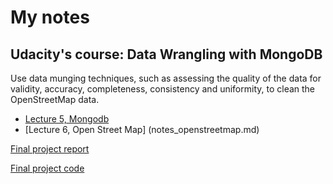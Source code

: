 # My notes
## Udacity's course: Data Wrangling with MongoDB
Use data munging techniques, such as assessing the quality of the data
for validity, accuracy, completeness, consistency and uniformity, to clean
the OpenStreetMap data.


- [Lecture 5, Mongodb](Instructor_Notes.md)
- [Lecture 6, Open Street Map] (notes_openstreetmap.md)

[Final project report](https://docs.google.com/document/d/1sn9FN7fu4f7aVfr6TLZljsrYh2U5OCPKH0XtirMqRBg/edit?usp=sharing)

[Final project code](DW_dataset_audit.py)
